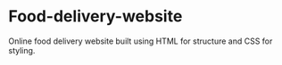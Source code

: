 # Food-delivery-website
Online food delivery website built using HTML for structure and CSS for styling.
